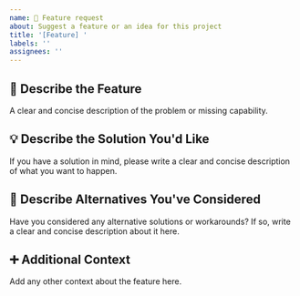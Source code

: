```yaml
---
name: 🚀 Feature request
about: Suggest a feature or an idea for this project
title: '[Feature] '
labels: ''
assignees: ''
---
```


<!--🔅🔅🔅🔅🔅🔅🔅🔅🔅🔅🔅🔅🔅🔅🔅🔅🔅🔅🔅🔅🔅🔅🔅🔅🔅🔅🔅🔅🔅🔅🔅

Oh hi there! 😄

To expedite issue processing, please search open and closed issues before
submitting a new one.  It's possible somebody has already encountered this
issue.  Existing issues often contain information about workarounds, resolution,
or progress updates.

🔅🔅🔅🔅🔅🔅🔅🔅🔅🔅🔅🔅🔅🔅🔅🔅🔅🔅🔅🔅🔅🔅🔅🔅🔅🔅🔅🔅🔅🔅🔅🔅🔅-->

## 🚀 Describe the Feature

A clear and concise description of the problem or missing capability.

## 💡 Describe the Solution You'd Like

If you have a solution in mind, please write a clear and concise description of
what you want to happen.

## 🚶 Describe Alternatives You've Considered

Have you considered any alternative solutions or workarounds?  If so, write a
clear and concise description about it here.

## ➕ Additional Context

Add any other context about the feature here.
